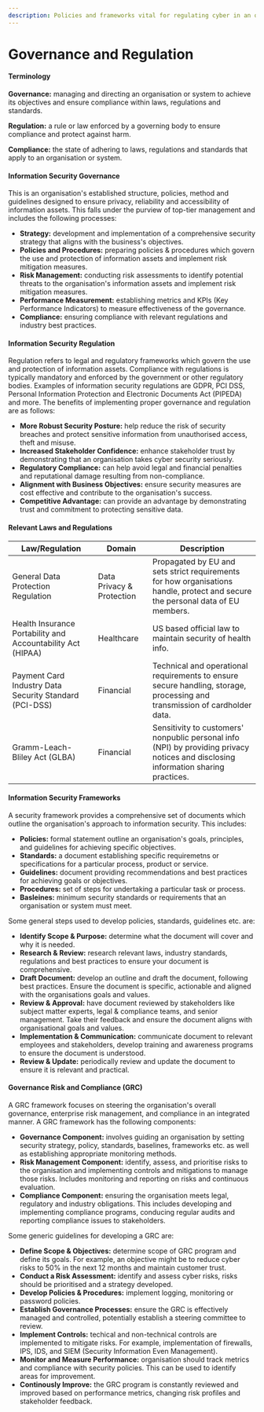 ```yaml
---
description: Policies and frameworks vital for regulating cyber in an organisation.
---
```


# Governance and Regulation

#### Terminology

**Governance:** managing and directing an organisation or system to achieve its objectives and ensure compliance within laws, regulations and standards.

**Regulation:** a rule or law enforced by a governing body to ensure compliance and protect against harm.

**Compliance:** the state of adhering to laws, regulations and standards that apply to an organisation or system.

#### Information Security Governance

This is an organisation's established structure, policies, method and guidelines designed to ensure privacy, reliability and accessibility of information assets. This falls under the purview of top-tier management and includes the following processes:

* **Strategy:** development and implementation of a comprehensive security strategy that aligns with the business's objectives.
* **Policies and Procedures:** preparing policies & procedures which govern the use and protection of information assets and implement risk mitigation measures.
* **Risk Management:** conducting risk assessments to identify potential threats to the organisation's information assets and implement risk mitigation measures.
* **Performance Measurement:** establishing metrics and KPIs (Key Performance Indicators) to measure effectiveness of the governance.
* **Compliance:** ensuring compliance with relevant regulations and industry best practices.

#### Information Security Regulation

Regulation refers to legal and regulatory frameworks which govern the use and protection of information assets. Compliance with regulations is typically mandatory and enforced by the government or other regulatory bodies. Examples of information security regulations are GDPR, PCI DSS, Personal Information Protection and Electronic Documents Act (PIPEDA) and more. The benefits of implementing proper governance and regulation are as follows:

* **More Robust Security Posture:** help reduce the risk of security breaches and protect sensitive information from unauthorised access, theft and misuse.
* **Increased Stakeholder Confidence:** enhance stakeholder trust by demonstrating that an organisation takes cyber security seriously.
* **Regulatory Compliance:** can help avoid legal and financial penalties and reputational damage resulting from non-compliance.
* **Alignment with Business Objectives:** ensure security measures are cost effective and contribute to the organisation's success.
* **Competitive Advantage:** can provide an advantage by demonstrating trust and commitment to protecting sensitive data.

#### Relevant Laws and Regulations



| Law/Regulation                                              | Domain                    | Description                                                                                                                        |
| ----------------------------------------------------------- | ------------------------- | ---------------------------------------------------------------------------------------------------------------------------------- |
| General Data Protection Regulation                          | Data Privacy & Protection | Propagated by EU and sets strict requirements for how organisations handle, protect and secure the personal data of EU members.    |
| Health Insurance Portability and Accountability Act (HIPAA) | Healthcare                | US based official law to maintain security of health info.                                                                         |
| Payment Card Industry Data Security Standard (PCI-DSS)      | Financial                 | Technical and operational requirements to ensure secure handling, storage, processing and transmission of cardholder data.         |
| Gramm-Leach-Bliley Act (GLBA)                               | Financial                 | Sensitivity to customers' nonpublic personal info (NPI) by providing privacy notices and disclosing information sharing practices. |

#### Information Security Frameworks

A security framework provides a comprehensive set of documents which outline the organisation's approach to information security. This includes:

* **Policies:** formal statement outline an organisation's goals, principles, and guidelines for achieving specific objectives.
* **Standards:** a document establishing specific requiremetns or specifications for a particular process, product or service.
* **Guidelines:** document providing recommendations and best practices for achieving goals or objectives.
* **Procedures:** set of steps for undertaking a particular task or process.
* **Basleines:** minimum security standards or requirements that an organisation or system must meet.

Some general steps used to develop policies, standards, guidelines etc. are:

* **Identify Scope & Purpose:** determine what the document will cover and why it is needed.
* **Research & Review:** research relevant laws, industry standards, regulations and best practices to ensure your document is comprehensive.
* **Draft Document:** develop an outline and draft the document, following best practices. Ensure the document is specific, actionable and aligned with the organisations goals and values.
* **Review & Approval:** have document reviewed by stakeholders like subject matter experts, legal & compliance teams, and senior management. Take their feedback and ensure the document aligns with organisational goals and values.
* **Implementation & Communication:** communicate document to relevant employees and stakeholders, develop training and awareness programs to ensure the document is understood.
* **Review & Update:** periodically review and update the document to ensure it is relevant and practical.

#### Governance Risk and Compliance (GRC)

A GRC framework focuses on steering the organisation's overall governance, enterprise risk management, and compliance in an integrated manner. A GRC framework has the following components:

* **Governance Component:** involves guiding an organisation by setting security strategy, policy, standards, baselines, frameworks etc. as well as establishing appropriate monitoring methods.
* **Risk Management Component:** identify, assess, and prioritise risks to the organisation and implementing controls and mitigations to manage those risks. Includes monitoring and reporting on risks and continuous evaluation.
* **Compliance Component:** ensuring the organisation meets legal, regulatory and industry obligations. This includes developing and implementing compliance programs, conducing regular audits and reporting compliance issues to stakeholders.

Some generic guidelines for developing a GRC are:

* **Define Scope & Objectives:** determine scope of GRC program and define its goals. For example, an objective might be to reduce cyber risks to 50% in the next 12 months and maintain customer trust.
* **Conduct a Risk Assessment:** identify and assess cyber risks, risks should be prioritised and a strategy developed.
* **Develop Policies & Procedures:** implement logging, monitoring or password policies.
* **Establish Governance Processes:** ensure the GRC is effectively managed and controlled, potentially establish a steering committee to review.
* **Implement Controls:** techical and non-technical controls are implemented to mitigate risks. For example, implementation of firewalls, IPS, IDS, and SIEM (Security Information Even Management).
* **Monitor and Measure Performance:** organisation should track metrics and compliance with security policies. This can be used to identify areas for improvement.
* **Continously Improve:** the GRC program is constantly reviewed and improved based on performance metrics, changing risk profiles and stakeholder feedback.
